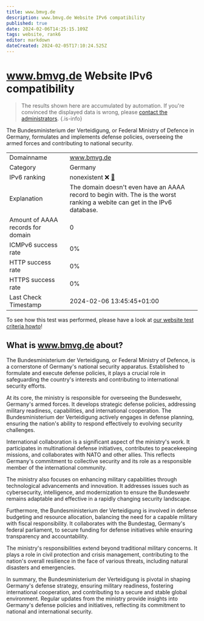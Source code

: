 ```yaml
---
title: www.bmvg.de
description: www.bmvg.de Website IPv6 compatibility
published: true
date: 2024-02-06T14:25:15.109Z
tags: website, rank6
editor: markdown
dateCreated: 2024-02-05T17:10:24.525Z
---
```


# www.bmvg.de Website IPv6 compatibility

> The results shown here are accumulated by automation. If you're convinced the displayed data is wrong, please [contact the administrators](/howto/chat). 
{.is-info}

The Bundesministerium der Verteidigung, or Federal Ministry of Defence in Germany, formulates and implements defense policies, overseeing the armed forces and contributing to national security.


|   |   |
| - | - |
| Domainname | www.bmvg.de
| Category | Germany |
| IPv6 ranking | nonexistent :x: [🔗](/howto/ranking) |
| Explanation | The domain doesn't even have an AAAA record to begin with. The is the worst ranking a webite can get in the IPv6 database. |
| Amount of AAAA records for domain | 0 |
| ICMPv6 success rate | 0%|
| HTTP success rate | 0% |
| HTTPS success rate | 0% |
| Last Check Timestamp | 2024-02-06 13:45:45+01:00 |

To see how this test was performed, please have a look at [our website test criteria howto](/howto/testcriteria/website)!


## What is www.bmvg.de about?
The Bundesministerium der Verteidigung, or Federal Ministry of Defence, is a cornerstone of Germany's national security apparatus. Established to formulate and execute defense policies, it plays a crucial role in safeguarding the country's interests and contributing to international security efforts.

At its core, the ministry is responsible for overseeing the Bundeswehr, Germany's armed forces. It develops strategic defense policies, addressing military readiness, capabilities, and international cooperation. The Bundesministerium der Verteidigung actively engages in defense planning, ensuring the nation's ability to respond effectively to evolving security challenges.

International collaboration is a significant aspect of the ministry's work. It participates in multinational defense initiatives, contributes to peacekeeping missions, and collaborates with NATO and other allies. This reflects Germany's commitment to collective security and its role as a responsible member of the international community.

The ministry also focuses on enhancing military capabilities through technological advancements and innovation. It addresses issues such as cybersecurity, intelligence, and modernization to ensure the Bundeswehr remains adaptable and effective in a rapidly changing security landscape.

Furthermore, the Bundesministerium der Verteidigung is involved in defense budgeting and resource allocation, balancing the need for a capable military with fiscal responsibility. It collaborates with the Bundestag, Germany's federal parliament, to secure funding for defense initiatives while ensuring transparency and accountability.

The ministry's responsibilities extend beyond traditional military concerns. It plays a role in civil protection and crisis management, contributing to the nation's overall resilience in the face of various threats, including natural disasters and emergencies.

In summary, the Bundesministerium der Verteidigung is pivotal in shaping Germany's defense strategy, ensuring military readiness, fostering international cooperation, and contributing to a secure and stable global environment. Regular updates from the ministry provide insights into Germany's defense policies and initiatives, reflecting its commitment to national and international security.


